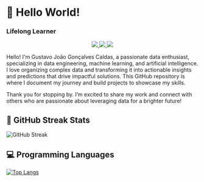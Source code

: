 # 👋 Hello World! 
### Lifelong Learner

<p align="center">
  
  <a href="https://www.linkedin.com/in/gustavocaldas0/" target="_blank">
    <img src="https://img.shields.io/badge/-LinkedIn-blue?style=flat-square&logo=LinkedIn&logoColor=white"> 
  </a> 
  
  <a href="mailto:gj.goncalvescaldas@gmail.com" target="_blank"> 
    <img src="https://img.shields.io/badge/-Gmail-red?style=flat-square&logo=Gmail&logoColor=white"> 
  </a> 

  <a href="https://gj-goncalvescaldas.github.io/" target="_blank"> 
    <img src="https://img.shields.io/badge/-Website-green?style=flat-square&logo=Google-Chrome&logoColor=white"> 
  </a> 
</p>

Hello! I'm Gustavo João Gonçalves Caldas, a passionate data enthusiast, specializing in data engineering, machine learning, and artificial intelligence. I love organizing complex data and transforming it into actionable insights and predictions that drive impactful solutions. This GitHub repository is where I document my journey and build projects to showcase my skills.

Thank you for stopping by. I’m excited to share my work and connect with others who are passionate about leveraging data for a brighter future!

## 📅 GitHub Streak Stats

<!--GITHUB_STREAK-->
![GitHub Streak](https://github-readme-streak-stats-ten-zeta.vercel.app/?user=gj-goncalvescaldas&theme=shades-of-purple&hide_border=true&date_format=M%20j%5B%2C%20Y%5D&timestamp=1760122658)
<!--GITHUB_STREAK-->

## 💻 Programming Languages

[![Top Langs](https://github-readme-stats.vercel.app/api/top-langs/?username=gj-goncalvescaldas&layout=compact)](https://github.com/gj-goncalvescaldas)
